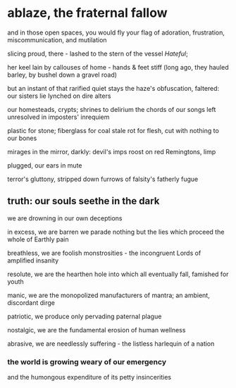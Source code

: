 # ablaze, the fraternal fallow
and in those open spaces,
you would fly your flag of adoration, frustration, miscommunication, and mutilation

slicing proud,
there -
lashed to the stern of the vessel *Hateful*;

her keel lain by callouses of home -
hands & feet stiff
(long ago,
they hauled barley, by bushel
down a gravel road)

but an instant of that rarified quiet stays the haze's obfuscation,
faltered:
our sisters lie lynched on dire alters

our homesteads,
crypts; shrines to delirium
the chords of our songs left unresolved
in imposters' inrequiem

plastic for stone;
fiberglass for coal
stale rot for flesh,
cut with nothing
to our bones

mirages in the mirror,
darkly:
devil's imps roost on red Remingtons,
limp

plugged,
our ears in mute

terror's gluttony,
stripped down furrows of
falsity's fatherly fugue
## truth: our souls seethe in the dark
we are drowning in our own deceptions

in excess,
we are barren
we parade nothing but the lies
which proceed the whole of Earthly pain

breathless,
we are foolish monstrosities -
the incongruent Lords of amplified insanity

resolute,
we are the hearthen hole into which all eventually fall,
famished for youth

manic,
we are the monopolized manufacturers of mantra;
an ambient, discordant dirge

patriotic,
we produce only pervading paternal plague

nostalgic,
we are the fundamental erosion of human wellness

abrasive,
we are needlessly suffering -
the listless harlequin of a nation

### the world is growing weary of our emergency
and the humongous expenditure of its petty insincerities